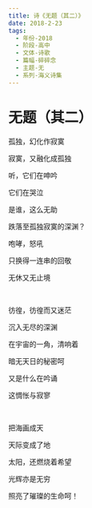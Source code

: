 ```yaml
---
title: 诗《无题（其二）》
date: 2018-2-23
tags:
  - 年份-2018
  - 阶段-高中
  - 文体-诗歌
  - 篇幅-碎碎念
  - 主题-无
  - 系列-海义诗集
---
```


# 无题（其二）

孤独，幻化作寂寞

寂寞，又融化成孤独

听，它们在呻吟

它们在哭泣

是谁，这么无助

跌落至孤独寂寞的深渊？

咆哮，怒吼

只换得一连串的回敬

无休又无止境

<br>

彷徨，彷徨而又迷茫

沉入无尽的深渊

在宇宙的一角，清响着

暗无天日的秘密呵

又是什么在吟诵

这惆怅与寂寥

<br>

把海画成天

天际变成了地

太阳，还燃烧着希望

光辉亦是无穷

照亮了璀璨的生命呵！
